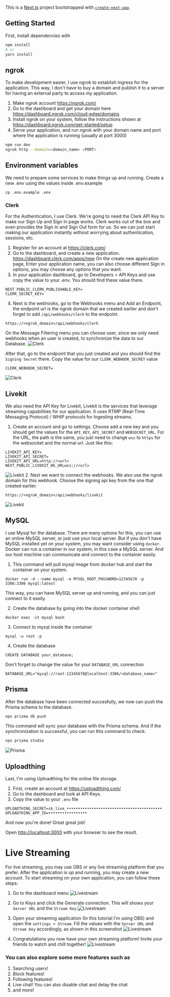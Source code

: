 This is a [Next.js](https://nextjs.org/) project bootstrapped with [`create-next-app`](https://github.com/vercel/next.js/tree/canary/packages/create-next-app).

## Getting Started

First, install dependencies with
```bash
npm install
# or
yarn install
```

## ngrok
To make development easier, I use ngrok to establish ingress for the application. This way, I don't have to buy a domain and publish it to a server for having an external party to access my application.
1. Make ngrok account https://ngrok.com/
2. Go to the dashboard and get your domain here https://dashboard.ngrok.com/cloud-edge/domains
3. Install ngrok on your system, follow the instructions shown at https://dashboard.ngrok.com/get-started/setup
4. Serve your application, and run ngrok with your domain name and port where the application is running (usually at port 3000)
```bash
npm run dev
ngrok http --domain=<domain_name> <PORT>
```
## Environment variables

We need to prepare some services to make things up and running. Create a new .env using the values inside .env.example
```
cp .env.example .env
```

### Clerk
For the Authentication, I use Clerk. We're going to need the Clerk API Key to make our Sign Up and Sign In page works. Clerk works out of the box and even provides the Sign In and Sign Out form for us. So we can just start making our application instantly without worrying about authentication, sessions, etc.

1. Register for an account at https://clerk.com/
2. Go to the dashboard, and create a new application. https://dashboard.clerk.com/apps/new
On the create new application page, Enter your application name, you can also choose different Sign in options, you may choose any options that you want.
3. In your application dashboard, go to Developers > API Keys and use copy the value to your .env. You should find these value there.
```
NEXT_PUBLIC_CLERK_PUBLISHABLE_KEY=
CLERK_SECRET_KEY=
```
4. Next is the webhooks, go to the Webhooks menu and Add an Endpoint, the endpoint url is the ngrok domain that we created earlier and don't forget to add `/api/webhooks/clerk` to the endpoint.
```
https://<ngrok_domain>/api/webhooks/clerk
```
On the Message Filtering menu you can choose user, since we only need webhooks when an user is created, to synchronize the data to our Database.
![Clerk](./public/readme/readme_clerk_webhook.png)

After that, go to the endpoint that you just created and you should find the `Signing Secret` there. Copy the value for our `CLERK_WEBHOOK_SECRET` value
```
CLERK_WEBHOOK_SECRET=
```
![Clerk](./public/readme/readme_clerk_webhook_02.png)


## Livekit
We also need the API Key for Livekit, Livekit is the services that leverage streaming capabilities for our application. It uses RTMP (Real-Time Messaging Protocol) / WHIP protocols for Ingesting streams.
1. Create an account and go to settings. Choose add a new key and you should get the values for the `API_KEY`, `API_SECRET` and `WEBSOCKET_URL`. For the URL, the path is the same, you just need to change `wss` to `https` for the websocket and the normal url. Just like this:
```
LIVEKIT_API_KEY=
LIVEKIT_API_SECRET=
LIVEKIT_API_URL=http://<url>
NEXT_PUBLIC_LIVEKIT_WS_URLwss://<url>
```
![Livekit](./public/readme/readme_livekit.png)
2. Next we want to connect the webhooks. We also use the ngrok domain for this webhook. Choose the signing api key from the one that created earlier.
```
https://<ngrok_domain>/api/webhooks/livekit
```
![Livekit](./public/readme/readme_livekit_webhooks.png)

## MySQL
 I use Mysql for the database. There are many options for this, you can use an online MySQL server, or just use your local server. But if you don't have MySQL installed yet on your system, you may want consider using `docker`. Docker can run a container in our system, in this case a MySQL server. And our host machine can communicate and connect to the container easily.

1. This command will pull mysql image from docker hub and start the container on your system.
 ```
docker run -d --name mysql -e MYSQL_ROOT_PASSWORD=12345678 -p 3306:3306 mysql:latest
 ```
This way, you can have MySQL server up and running, and you can just connect to it easily.

2. Create the database by going into the docker container shell
```
docker exec -it mysql bash
```
3. Connect to mysql inside the container
```
mysql -u root -p
```
4. Create the database
```
CREATE DATABASE your_database;
```

Don't forget to change the value for your `DATABASE_URL` connection
```
DATABASE_URL="mysql://root:12345678@localhost:3306/<database_name>"
```

## Prisma
After the database have been connected succesfully, we now can push the Prisma schema to the database.
```bash
npx prisma db push
```
This command will sync your database with the Prisma schema. And if the synchronization is successful, you can run this command to check.
```bash
npx prisma studio
```
![Prisma](./public/readme/readme_prisma.png)


## Uploadthing
Last, I'm using Uploadthing for the online file storage.
1. First, create an account at https://uploadthing.com/
2. Go to the dashboard and look at API Keys.
3. Copy the value to your `.env` file
```
UPLOADTHING_SECRET=sk_live_••••••••••••••••••••••••••••••••••••••••••
UPLOADTHING_APP_ID=•••••••••••••••••
```

And now you're done! Great great job!

Open [http://localhost:3000](http://localhost:3000) with your browser to see the result.

# Live Streaming
For live streaming, you may use OBS or any live streaming platform that you prefer. After the application is up and running, you may create a new account. To start streaming on your own application, you can follow these steps:
1. Go to the dashboard menu
![Livestream](./public/readme/readme_livestream.png)

2. Go to Keys and click the Generate connection. This will shows your `Server URL` and the `Stream Key`
![Livestream](./public/readme/readme_livestream_02.png)

3. Open your streaming application (In this tutorial I'm using OBS) and open the `settings > Stream`. Fill the values with the `Server URL` and `Stream Key` accordingly, as shown in this screenshot
![Livestream](./public/readme/readme_livestream_03.png)

4. Congratulations you now have your own streaming platform! Invite your friends to watch and chill together!
![Livestream](./public/readme/atelierstream_08.png)

### You can also explore some more features such as
1. Searching users!
2. Block features!
3. Following features!
4. Live chat! You can also disable chat and delay the chat
5. and more!